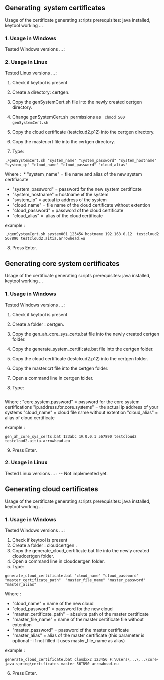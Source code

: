 ## Generating  system certificates

Usage of the certificate generating scripts
prerequisites: java installed, keytool working ...

### 1. Usage in Windows
Tested Windows versions ... : 

### 2. Usage in Linux
Tested Linux versions ... : 

1. Check if keytool is present  
2. Create a directory: certgen.
3. Copy the genSystemCert.sh file into the newly created certgen directory.
4. Change genSystemCert.sh  permissions as   
```chmod 500 genSystemCert.sh```  

5. Copy the cloud certificate (testcloud2.p12) into the certgen directory.
6. Copy the master.crt file into the certgen directory.
7. Type: 
```
./genSystemCert.sh "system_name" "system_password" "system_hostname" "system_ip" "cloud_name" "cloud_password" "cloud_alias"

```
 Where : 
 * "system_name" = file name and alias of the new system certifiacate   
 * "system_password" = password for the new system certificate   
 * "system_hostname" = hostname of the system   
 * "system_ip" = actual ip address of the system   
 * "cloud_name" = file name of the cloud certificate without extention    
 * "cloud_password" = password of the cloud certificate    
 * "cloud_alias" =  alias of the cloud certificate
 
example :
```
./genSystemCert.sh system001 123456 hostname 192.168.0.12  testcloud2 567890 testcloud2.aitia.arrowhead.eu

```

8. Press Enter.

## Generating core system certificates

Usage of the certificate generating scripts
prerequisites: java installed, keytool working ...

### 1. Usage in Windows
Tested Windows versions ... : 

1. Check if keytool is present
2. Create a folder : certgen.
3. Copy the gen_ah_core_sys_certs.bat file into the newly created certgen folder.
4. Copy the generate_system_certificate.bat file into the certgen folder.
5. Copy the cloud certificate (testcloud2.p12) into the certgen folder.
6. Copy the master.crt file into the certgen folder.

7. Open a command line in certgen folder.
8. Type:

 ``` gen_ah_core_certs.bat "core.system.password" "ip.address.for.core.systems" "cloud_certificate_password" "cloud_name" "cloud_alias"
 ```
Where : 
"core.system.password" = password for the core system certifications
"ip.address.for.core.systems" = the actual ip address of your systems
"cloud_name" = cloud file name without extention 
"cloud_alias" = alias of cloud certificate 

example :
```
gen_ah_core_sys_certs.bat 123abc 10.0.0.1 567890 testcloud2 testcloud2.aitia.arrowhead.eu
```

9. Press Enter.


### 2. Usage in Linux
Tested Linux versions ... : 
-- Not implemented yet.

## Generating cloud certificates

Usage of the certificate generating scripts
prerequisites: java installed, keytool working ...

### 1. Usage in Windows
Tested Windows versions ... : 

1. Check if keytool is present
2. Create a folder : cloudcertgen .
3. Copy the generate_cloud_certificate.bat file into the newly created cloudcertgen folder.
4. Open a command line in cloudcertgen folder.
5. Type:
```
generate_cloud_certificate.bat "cloud_name" "cloud_password" "master_certificate_path"  "master_file_name" "master_password" "master_alias"

```
Where : 
 * "cloud_name" = name of the new cloud 
 * "cloud_password" = password for the new cloud 
 * "master_certificate_path" = absulute path of the master certificate  
 * "master_file_name" = name of the master certificate file without extention  
 * "master_password" = password of the master certificate 
 * "master_alias" = alias of the master certificate (this parameter is optional - if not filled it uses master_file_name as alias) 

example :
```
generate_cloud_certificate.bat cloudxx2 123456 F:\Users\...\...\core-java-spring\certificates master 567890 arrowhead.eu
```

6. Press Enter.

